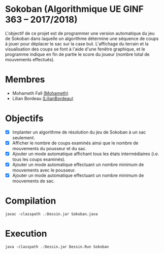 # Sokoban (Algorithmique UE GINF 363 – 2017/2018)
L'objectif de ce projet est de programmer une version automatique du jeu de Sokoban dans laquelle un algorithme détermine une séquence de coups à jouer pour déplacer le sac sur la case but. L'affichage du terrain et la visualisation des coups se font à l'aide d'une fenêtre graphique, et le programme indique en fin de partie le score du joueur (nombre total de  mouvements effectués).

# Membres
* Mohameth Fall [(Mohameth)](https://github.com/Mohameth)
* Lilian Bordeau [(LilianBordeau)](https://github.com/LilianBordeau)

# Objectifs
* [X] Implanter un algorithme de résolution du jeu de Sokoban à un sac seulement.
* [X] Afficher le nombre de coups examinés ainsi que le nombre de mouvements du pousseur et du sac.
* [X] Ajouter un mode automatique affichant tous les états intermédiaires (i.e. tous les coups examinés).
* [X] Ajouter un mode automatique effectuant un nombre minimum de mouvements avec le pousseur.
* [X] Ajouter un mode automatique effectuant un nombre minimum de mouvements de sac.

# Compilation
```
javac -classpath .:Dessin.jar Sokoban.java
```

# Execution
```
java -classpath .:Dessin.jar Dessin.Run Sokoban
```
